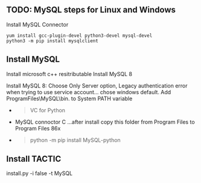 
## TODO: MySQL steps for Linux and Windows 

Install MySQL Connector
```
yum install gcc-plugin-devel python3-devel mysql-devel
python3 -m pip install mysqlclient
```


## Install MySQL

Install microsoft c++ resitributable 
Install MySQL 8

Install MySQL 8: Choose Only Server option, Legacy authentication
error when trying to use service account... chose windows default.
Add ProgramFiles\MySQL\bin. to System PATH variable 

- > VC for Python
- MySQL connoctor C ...after install copy this folder from Program Files to Program Files 86x
- > python -m pip install MySQL-python



## Install TACTIC 
install.py -i false -t MySQL
